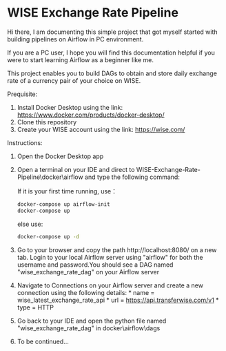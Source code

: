 # WISE Exchange Rate Pipeline

Hi there, I am documenting this simple project that got myself started with building pipelines on Airflow in PC environment.

If you are a PC user, I hope you will find this documentation helpful if you were to start learning Airflow as a beginner like me. 

This project enables you to build DAGs to obtain and store daily exchange rate of a currency pair of your choice on WISE.

Prequisite:
1. Install Docker Desktop using the link: https://www.docker.com/products/docker-desktop/
2. Clone this repository
3. Create your WISE account using the link: https://wise.com/


Instructions:
1. Open the Docker Desktop app

2. Open a terminal on your IDE and direct to WISE-Exchange-Rate-Pipeline\docker\airflow and type the following command:

    If it is your first time running, use： 
    ```bash
    docker-compose up airflow-init
    docker-compose up
    ```

    else use:
    ```bash
    docker-compose up -d
    ```

2. Go to your browser and copy the path http://localhost:8080/ on a new tab. Login to your local Airflow server using "airflow" for both the username and password.You should see a DAG named "wise_exchange_rate_dag" on your Airflow server

3. Navigate to Connections on your Airflow server and create a new connection using the following details:
        * name = wise_latest_exchange_rate_api
        * url  = https://api.transferwise.com/v1
        * type = HTTP

4. Go back to your IDE and open the python file named "wise_exchange_rate_dag" in docker\airflow\dags

5. To be continued...

